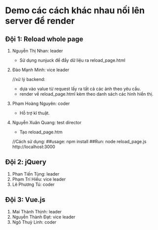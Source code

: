 # Demo các cách khác nhau nối lên server để render

## Đội 1: Reload whole page
1. Nguyễn Thị Nhan: leader
    - Sử dụng nunjuck để đẩy dữ liệu ra reload_page.html
2. Đào Mạnh Minh: vice leader

    //xử lý backend:
      - dựa vào value từ request lấy ra tất cả các ảnh theo yêu cầu.
      - render về reload_page.html kèm theo danh sách các hình hiển thị.
3. Phạm Hoàng Nguyên: coder
    - Hỗ trợ kĩ thuật.
4. Nguyễn Xuân Quang: test director
    -  Tạo reload_page.htm
    
    //Cách sử dụng:
            ##usage:
            npm install
            ##Run:
            node reload_page.js
            http://localhost:3000

## Đội 2: jQuery
1. Phan Tiến Tùng: leader
2. Phạm Trí Hiếu: vice leader
3. Lê Phương Tú: coder

## Đội 3: Vue.js
1. Mai Thành Thịnh: leader
2. Nguyễn Thành Đạt: vice leader
3. Ngô Thuỳ Linh: coder
